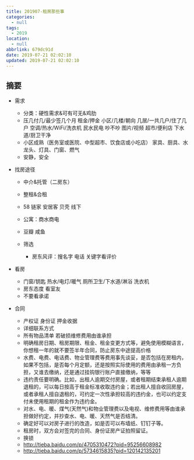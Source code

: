 ```yaml
---
title: 201907-租房那些事
categories:
  - null
tags:
  - 2019
location:
  - null
abbrlink: 679dc91d
date: 2019-07-21 02:02:10
updated: 2019-07-21 02:02:10
---
```


## 摘要

>

<!-- more -->

- 需求

  - 分类：硬性需求&可有可无&鸡肋
  - 压几付几/最少签几个月 租金/押金 小区/几楼/朝向 几居/一共几户/住了几户 空调/热水/WiFi/洗衣机 民水民电 吵不吵 图片/视频 超市/便利店 下水道/厨卫干净
  - 小区成熟（医务室或医院、中型超市、饮食店或小吃店） 家具、厨具、水龙头、灯具、门窗、燃气
  - 安静，安全

- 找房途径

  - 中介&托管（二房东）
  - 整租&合租
  - 58 链家 安居客 贝壳 线下 
  - 公寓：商水商电
  - 豆瓣 咸鱼

  - 筛选
    - 房东风评：搜名字 电话 关键字看评价

- 看房

  - 门窗/钥匙 热水/电灯/暖气 厕所卫生/下水道/淋浴 洗衣机
  - 房东态度 看室友
  - 不要看承诺

- 合同

  - 产权证 身份证 押金收据
  - 详细联系方式
  - 所有物品清单 若破损维修费用由谁承担
  - 明确租房日期、租房期限、租金、租金变更方式等，避免使用模糊语言，你想租一年的就不要签半年合同，防止房东中途提高价格
  - 水费、电费、电话费、物业管理费等费用事先谈妥，是否包括在房租内，如果不包括，是否每个月定额，还是按照实际使用的费用由承租一方负担，又谁去缴纳，还是通过挂钩银行账户直接缴纳，等等
  - 违约责任要明确。比如，出租人逾期交付房屋，或者租期结束承租人逾期退租的，可以每日按高于租金标准收取违约金；若出租人擅自收回房屋，或者承租人擅自退租的，可约定一次性承担较高的违约金，也可以约定支付未使用租期的租金作为违约金。
  - 对水、电、暖、煤气(天然气)和物业管理费以及电视、维修费用等由谁承担做好约定，并抄查水、电、暖、天然气是否结清。
  - 确定好可以对房子进行的改造，如是否可以布墙纸、钉钉子等。
  - 租房时，双方会对签完的合同、身份证房产证拍照留证。
  - 换锁
  - http://tieba.baidu.com/p/4705310472?pid=95256608982
  - http://tieba.baidu.com/p/5734615835?pid=120142135201